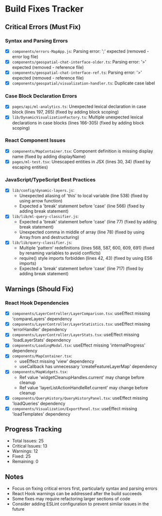 # Build Fixes Tracker

## Critical Errors (Must Fix)

### Syntax and Parsing Errors
- [x] `components/errors-MapApp.js`: Parsing error: ';' expected (removed - error log file)
- [x] `components/geospatial-chat-interface-older.ts`: Parsing error: '>' expected (removed - reference file)
- [x] `components/geospatial-chat-interface-ref.ts`: Parsing error: '>' expected (removed - reference file)
- [x] `components/geospatial/visualization-handler.ts`: Duplicate case label

### Case Block Declaration Errors
- [x] `pages/api/ml-analytics.ts`: Unexpected lexical declaration in case block (lines 197, 265) (fixed by adding block scoping)
- [x] `lib/DynamicVisualizationFactory.ts`: Multiple unexpected lexical declarations in case blocks (lines 166-305) (fixed by adding block scoping)

### React Component Issues
- [x] `components/MapContainer.tsx`: Component definition is missing display name (fixed by adding displayName)
- [x] `pages/ml-test.tsx`: Unescaped entities in JSX (lines 30, 34) (fixed by escaping entities)

### JavaScript/TypeScript Best Practices
- [x] `lib/config/dynamic-layers.js`: 
  - Unexpected aliasing of 'this' to local variable (line 538) (fixed by using arrow function)
  - Expected a 'break' statement before 'case' (line 566) (fixed by adding break statement)
- [x] `lib/lib/ml-query-classifier.js`:
  - Expected a 'break' statement before 'case' (line 77) (fixed by adding break statement)
  - Unexpected comma in middle of array (line 78) (fixed by using Array.from and destructuring)
- [x] `lib/lib/query-classifier.js`:
  - Multiple 'pattern' redefinitions (lines 568, 587, 600, 609, 691) (fixed by renaming variables to avoid conflicts)
  - require() style imports forbidden (lines 42, 43) (fixed by using ES6 imports)
  - Expected a 'break' statement before 'case' (line 717) (fixed by adding break statement)

## Warnings (Should Fix)

### React Hook Dependencies
- [x] `components/LayerController/LayerComparison.tsx`: useEffect missing 'compareLayers' dependency
- [x] `components/LayerController/LayerStatistics.tsx`: useEffect missing 'errorHandler' dependency
- [x] `components/LayerController/LayerStats.tsx`: useEffect missing 'loadLayerStats' dependency
- [x] `components/LoadingModal.tsx`: useEffect missing 'internalProgress' dependency
- [x] `components/MapContainer.tsx`: 
  - useEffect missing 'view' dependency
  - useCallback has unnecessary 'createFeatureLayerMap' dependency
- [x] `components/MapWidgets.tsx`: 
  - Ref value 'widgetCleanupHandles.current' may change before cleanup
  - Ref value 'layerListActionHandleRef.current' may change before cleanup
- [x] `components/QueryHistory/QueryHistoryPanel.tsx`: useEffect missing 'loadQueries' dependency
- [x] `components/Visualization/ExportPanel.tsx`: useEffect missing 'loadTemplates' dependency

## Progress Tracking
- Total Issues: 25
- Critical Issues: 13
- Warnings: 12
- Fixed: 25
- Remaining: 0

## Notes
- Focus on fixing critical errors first, particularly syntax and parsing errors
- React Hook warnings can be addressed after the build succeeds
- Some fixes may require refactoring larger sections of code
- Consider adding ESLint configuration to prevent similar issues in the future 